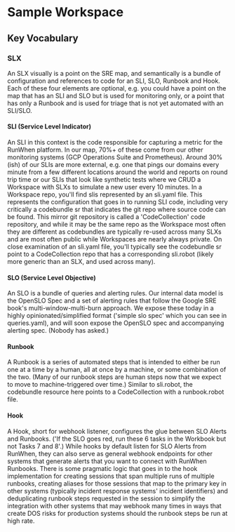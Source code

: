 # Sample Workspace

## Key Vocabulary

### SLX
An SLX visually is a point on the SRE map, and semantically is a bundle of configuration and references to code for an SLI, SLO, Runbook and Hook.  Each of these four elements are optional, e.g. you could have a point on the map that has an SLI and SLO but is used for monitoring only, or a point that has only a Runbook and is used for triage that is not yet automated with an SLI/SLO.

#### SLI (Service Level Indicator)
An SLI in this context is the code responsible for capturing a metric for the RunWhen platform.  In our map, 70%+ of these come from our other monitoring systems (GCP Operations Suite and Prometheus).  Around 30% (ish) of our SLIs are more external, e.g. one that pings our domains every minute from a few different locations around the world and reports on round trip time or our SLIs that look like synthetic tests where we CRUD a Workspace with SLXs to simulate a new user every 10 minutes.  In a Workspace repo, you'll find slis represented by an sli.yaml file.  This represents the configuration that goes in to running SLI code, including very critically a codebundle sr that indicates the git repo where source code can be found.  This mirror git repository is called a 'CodeCollection' code repository, and while it may be the same repo as the Workspace most often they are different as codebundles are typically re-used across many SLXs and are most often public while Workspaces are nearly always private.  On close examination of an sli.yaml file, you'll typically see the codebundle sr point to a CodeCollection repo that has a corresponding sli.robot (likely more generic than an SLX, and used across many).

#### SLO (Service Level Objective)
An SLO is a bundle of queries and alerting rules.  Our internal data model is the OpenSLO Spec and a set of alerting rules that follow the Google SRE book's multi-window-multi-burn approach.  We expose these today in a highly opinionated/simplified format ('simple slo spec' which you can see in queries.yaml), and will soon expose the OpenSLO spec and accompanying alerting spec.  (Nobody has asked.)

#### Runbook
A Runbook is a series of automated steps that is intended to either be run one at a time by a human, all at once by a machine, or some combination of the two.  (Many of our runbook steps are human steps now that we expect to move to machine-triggered over time.)  Similar to sli.robot, the codebundle resource here points to a CodeCollection with a runbook.robot file.

#### Hook
A Hook, short for webhook listener, configures the glue between SLO Alerts and Runbooks.  ('If the SLO goes red, run these 6 tasks in the Workbook but not Tasks 7 and 8'.)  While hooks by default listen for SLO Alerts from RunWhen, they can also serve as general webhook endpoints for other systems that generate alerts that you want to connect with RunWhen Runbooks.  There is some pragmatic logic that goes in to the hook implementation for creating sessions that span multiple runs of multiple runbooks, creating aliases for those sessions that map to the primary key in other systems (typically incident response systems' incident identifiers) and deduplicating runbook steps requested in the session to simplify the integration with other systems that may webhook many times in ways that create DOS risks for production systems should the runbook steps be run at high rate.


